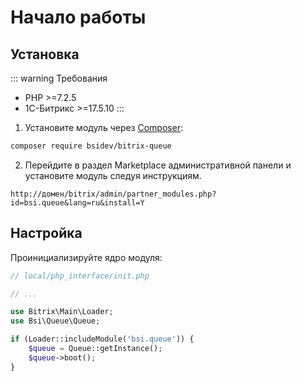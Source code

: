 # Начало работы

## Установка

::: warning Требования
- PHP >=7.2.5
- 1С-Битрикс >=17.5.10
:::

1. Установите модуль через [Composer](https://getcomposer.org/):

```sh
composer require bsidev/bitrix-queue
```

2. Перейдите в раздел Marketplace административной панели и установите модуль следуя инструкциям.

```
http://домен/bitrix/admin/partner_modules.php?id=bsi.queue&lang=ru&install=Y
```

## Настройка

Проинициализируйте ядро модуля:

```php
// local/php_interface/init.php

// ...

use Bitrix\Main\Loader;
use Bsi\Queue\Queue;

if (Loader::includeModule('bsi.queue')) {
    $queue = Queue::getInstance();
    $queue->boot();
}
```